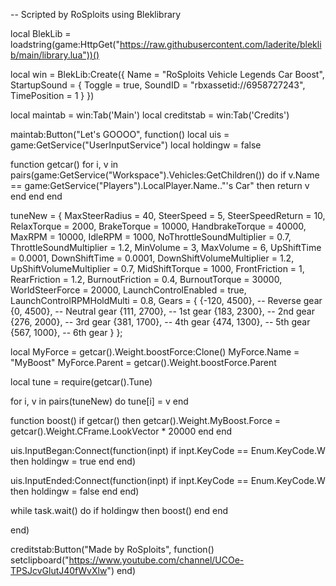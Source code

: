 -- Scripted by RoSploits using Bleklibrary
 
local BlekLib = loadstring(game:HttpGet("https://raw.githubusercontent.com/laderite/bleklib/main/library.lua"))()
 
local win = BlekLib:Create({
    Name = "RoSploits Vehicle Legends Car Boost",
    StartupSound = {
        Toggle = true,
        SoundID = "rbxassetid://6958727243",
        TimePosition = 1
    }
})
 
local maintab = win:Tab('Main')
local creditstab = win:Tab('Credits')
 
maintab:Button("Let's GOOOO", function()
    local uis = game:GetService("UserInputService")
local holdingw = false
 
function getcar()
    for i, v in pairs(game:GetService("Workspace").Vehicles:GetChildren()) do 
        if v.Name == game:GetService("Players").LocalPlayer.Name.."'s Car" then
            return v 
        end
    end
end
 
 
tuneNew = {
	MaxSteerRadius = 40, 
    SteerSpeed = 5, 
    SteerSpeedReturn = 10, 
    RelaxTorque = 2000, 
    BrakeTorque = 10000, 
    HandbrakeTorque = 40000, 
    MaxRPM = 10000, 
    IdleRPM = 1000, 
    NoThrottleSoundMultiplier = 0.7, 
    ThrottleSoundMultiplier = 1.2, 
    MinVolume = 3, 
    MaxVolume = 6, 
    UpShiftTime = 0.0001, 
    DownShiftTime = 0.0001, 
    DownShiftVolumeMultiplier = 1.2, 
    UpShiftVolumeMultiplier = 0.7, 
    MidShiftTorque = 1000, 
    FrontFriction = 1, 
    RearFriction = 1.2, 
    BurnoutFriction = 0.4, 
    BurnoutTorque = 30000, 
    WorldSteerForce = 20000, 
    LaunchControlEnabled = true, 
    LaunchControlRPMHoldMulti = 0.8, 
    Gears = { 
  {-120, 4500}, -- Reverse gear
  {0, 4500}, -- Neutral gear
  {111, 2700}, -- 1st gear
  {183, 2300}, -- 2nd gear
  {276, 2000}, -- 3rd gear
  {381, 1700}, -- 4th gear
  {474, 1300}, -- 5th gear
  {567, 1000}, -- 6th gear
}
};
 
 
local MyForce = getcar().Weight.boostForce:Clone()
MyForce.Name = "MyBoost"
MyForce.Parent = getcar().Weight.boostForce.Parent
 
local tune = require(getcar().Tune)
 
for i, v in pairs(tuneNew) do 
    tune[i] = v
end
 
function boost()
    if getcar() then 
        getcar().Weight.MyBoost.Force = getcar().Weight.CFrame.LookVector * 20000
    end
end
 
 
uis.InputBegan:Connect(function(inpt)
	if inpt.KeyCode == Enum.KeyCode.W then
		holdingw = true
	end
end)
 
uis.InputEnded:Connect(function(inpt)
	if inpt.KeyCode == Enum.KeyCode.W then
		holdingw = false
	end
end)
 
while task.wait() do 
	if holdingw then
		boost()
	end
end
 
 
 
end)
 
creditstab:Button("Made by RoSploits", function()
    setclipboard("https://www.youtube.com/channel/UCOe-TPSJcvGlutJ40fWvXlw")
end)
 
